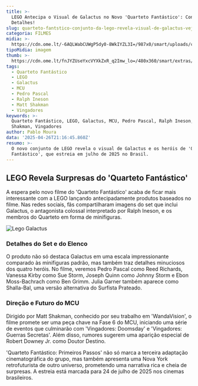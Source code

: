 ```yaml
---
title: >-
  LEGO Antecipa o Visual de Galactus no Novo 'Quarteto Fantástico': Confira os
  Detalhes!
slug: quarteto-fantstico-conjunto-da-lego-revela-visual-de-galactus-veja
categoria: FILMES
midia: >-
  https://cdn.ome.lt/-6AQLWabCUWgP5dy0-8WkIYZL3I=/987x0/smart/uploads/conteudo/fotos/quartetofantasticovariante2025_AP9vS6F.jpg
tipoMidia: imagem
thumb: >-
  https://cdn.ome.lt/fnJYZUseYxcVYXkZxR_q2Imw_lo=/480x360/smart/extras/conteudos/quartetofantasticovariante2025_wr6nPzp.jpg
tags:
  - Quarteto Fantástico
  - LEGO
  - Galactus
  - MCU
  - Pedro Pascal
  - Ralph Ineson
  - Matt Shakman
  - Vingadores
keywords: >-
  Quarteto Fantástico, LEGO, Galactus, MCU, Pedro Pascal, Ralph Ineson, Matt
  Shakman, Vingadores
author: Pablo Moura
data: '2025-04-26T21:16:45.860Z'
resumo: >-
  O novo conjunto de LEGO revela o visual de Galactus e os heróis de 'Quarteto
  Fantástico', que estreia em julho de 2025 no Brasil.
---
```


## LEGO Revela Surpresas do 'Quarteto Fantástico'

A espera pelo novo filme do 'Quarteto Fantástico' acaba de ficar mais interessante com a LEGO lançando antecipadamente produtos baseados no filme. Nas redes sociais, fãs compartilharam imagens do set que inclui Galactus, o antagonista colossal interpretado por Ralph Ineson, e os membros do Quarteto em forma de minifiguras.

![Lego Galactus](/images/galatuslego.jpg)

### Detalhes do Set e do Elenco

O produto não só destaca Galactus em uma escala impressionante comparado às minifiguras padrão, mas também traz detalhes minuciosos dos quatro heróis. No filme, veremos Pedro Pascal como Reed Richards, Vanessa Kirby como Sue Storm, Joseph Quinn como Johnny Storm e Ebon Moss-Bachrach como Ben Grimm. Julia Garner também aparece como Shalla-Bal, uma versão alternativa do Surfista Prateado.

### Direção e Futuro do MCU

Dirigido por Matt Shakman, conhecido por seu trabalho em 'WandaVision', o filme promete ser uma peça chave na Fase 6 do MCU, iniciando uma série de eventos que culminarão com 'Vingadores: Doomsday' e 'Vingadores: Guerras Secretas'. Além disso, rumores sugerem uma aparição especial de Robert Downey Jr. como Doutor Destino.

'Quarteto Fantástico: Primeiros Passos' não só marca a terceira adaptação cinematográfica do grupo, mas também apresenta uma Nova York retrofuturista de outro universo, prometendo uma narrativa rica e cheia de surpresas. A estreia está marcada para 24 de julho de 2025 nos cinemas brasileiros.
